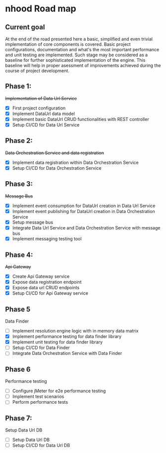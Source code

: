 # nhood Road map

## Current goal

At the end of the road presented here a basic, simplified and even trivial implementation of core components is covered. Basic project configurations, documentation and what's the most important performance and unit testing are implemented. Such stage may be considered as a baseline for further sophisticated implementation of the engine. This baseline will help in proper asessment of improvements achieved during the course of project development.

## Phase 1: 

~~Implementation of Data Url Service~~

- [x] First project configuration
- [x] Implement DataUrl data model
- [x] Implement basic DataUrl CRUD functionalities with REST controller
- [x] Setup CI/CD for Data Url Service

## Phase 2:

~~Data Orchestration Service and data registration~~

- [x] Implement data registration within Data Orchestration Service
- [x] Setup CI/CD for Data Orchestration Service

## Phase 3: 

~~Message Bus~~

- [x] Implement event consumption for DataUrl creation in Data Url Service
- [x] Implement event publishing for DataUrl creation in Data Orchestration Service
- [x] Setup message bus
- [x] Integrate Data Url Service and Data Orchestration Service with message bus
- [x] Implement messaging testing tool

## Phase 4:

~~Api Gateway~~

- [x] Create Api Gateway service
- [x] Expose data registration endpoint
- [x] Expose data url CRUD endpoints
- [x] Setup CI/CD for Api Gateway service

## Phase 5

Data Finder

- [ ] Implement resolution engine logic with in memory data matrix
- [x] Implement performance testing for data finder library
- [x] Implement unit testing for data finder library
- [ ] Setup CI/CD for Data Finder
- [ ] Integrate Data Orchestration Service with Data Finder

## Phase 6

Performance testing

- [ ] Configure jMeter for e2e performance testing
- [ ] Implement test scenarios
- [ ] Perform performance tests

## Phase 7: 

Setup Data Url DB

- [ ] Setup Data Url DB
- [ ] Setup CI/CD for Data Url DB
